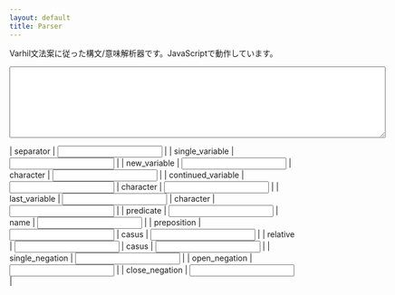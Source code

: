 ```yaml
---
layout: default
title: Parser
---
```


Varhil文法案に従った構文/意味解析器です。JavaScriptで動作しています。

<textarea id="input" rows="8" cols="80"></textarea>
<div id="output"></div>
<div id="error"></div>

| separator | <input type="text" id="separator_pattern"> |
| single_variable | <input type="text" id="single_variable_pattern"> |
| new_variable | <input type="text" id="new_variable_pattern"> | character | <input type="text" id="new_variable_replacer"> |
| continued_variable | <input type="text" id="continued_variable_pattern"> | character | <input type="text" id="continued_variable_replacer"> |
| last_variable | <input type="text" id="last_variable_pattern"> | character | <input type="text" id="last_variable_replacer"> |
| predicate | <input type="text" id="predicate_pattern"> | name | <input type="text" id="predicate_replacer"> |
| preposition | <input type="text" id="preposition_pattern"> | casus | <input type="text" id="preposition_replacer"> |
| relative | <input type="text" id="relative_pattern"> | casus | <input type="text" id="relative_replacer"> |
| single_negation | <input type="text" id="single_negation_pattern"> |
| open_negation | <input type="text" id="open_negation_pattern"> |
| close_negation | <input type="text" id="close_negation_pattern"> |

<script type="text/javascript" src="main.js"></script>
